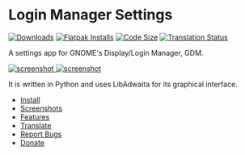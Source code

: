 # Login Manager Settings

[![Downloads](https://img.shields.io/github/downloads/realmazharhussain/gdm-settings/total)](https://github.com/realmazharhussain/gdm-settings/releases/latest)
[![Flatpak Installs](https://img.shields.io/flathub/downloads/io.github.realmazharhussain.GdmSettings)](https://github.com/realmazharhussain/gdm-settings/wiki/Installation)
[![Code Size](https://img.shields.io/github/languages/code-size/realmazharhussain/gdm-settings)](#)
[![Translation Status](https://hosted.weblate.org/widgets/gdm-settings/-/svg-badge.svg)](https://hosted.weblate.org/projects/gdm-settings/#languages)

A settings app for GNOME's Display/Login Manager, GDM.

<a align="center" href="https://github.com/realmazharhussain/gdm-settings/wiki/Screenshots">
  <img src="https://github.com/realmazharhussain/gdm-settings/wiki/screenshots/screenshot-1.png#gh-light-mode-only" alt="screenshot">
  <img src="https://github.com/realmazharhussain/gdm-settings/wiki/screenshots/screenshot-1-dark.png#gh-dark-mode-only" alt="screenshot">
</a>

It is written in Python and uses LibAdwaita for its graphical interface.

- [Install](https://github.com/realmazharhussain/gdm-settings/wiki/Installation)
- [Screenshots](https://github.com/realmazharhussain/gdm-settings/wiki/Screenshots)
- [Features](https://github.com/realmazharhussain/gdm-settings/wiki/Features)
- [Translate](https://hosted.weblate.org/engage/gdm-settings)
- [Report Bugs](https://github.com/realmazharhussain/gdm-settings/issues/new?assignees=&labels=bug&template=bug_report.yml)
- [Donate](https://www.patreon.com/mazharhussain)
